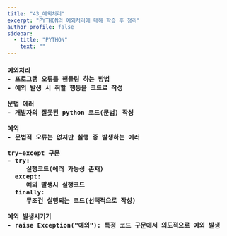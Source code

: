 ```yaml
---
title: "43_예외처리"
excerpt: "PYTHON의 예외처리에 대해 학습 후 정리"
author_profile: false
sidebar:
  - title: "PYTHON"
    text: ""
---
```

<h4>
<pre>
예외처리
- 프로그램 오류를 핸들링 하는 방법
- 예외 발생 시 취할 행동을 코드로 작성<br>
문법 에러
- 개발자의 잘못된 python 코드(문법) 작성<br>
예외
- 문법적 오류는 없지만 실행 중 발생하는 에러<br>
try~except 구문
- try:
     실행코드(에러 가능성 존재)
  except:
     예외 발생시 실행코드
  finally:
     무조건 실행되는 코드(선택적으로 작성)<br>
예외 발생시키기
- raise Exception("예외"): 특정 코드 구문에서 의도적으로 예외 발생
</pre>
</h4>
